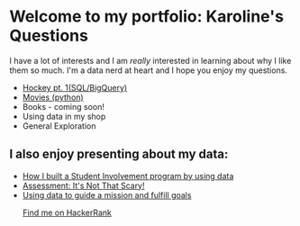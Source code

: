 # Welcome to my portfolio: Karoline's Questions

I have a lot of interests and I am _really_ interested in learning about why I like them so much. I'm a data nerd at heart and I hope you enjoy my questions.

<ul>
<li><a href="https://count.co/notebook/MILs8MtCS6I"> Hockey pt. 1(SQL/BigQuery)</a></li>
<li><a href="movies/movie-dataset" title="Movies">Movies (python)</a></li>
<li>Books - coming soon!</li>
 <li>Using data in my shop</li>
<li>General Exploration</li>
</ul>

## I also enjoy presenting about my data:
<ul>
<li><a href="https://prezi.com/mfgcbcnbiscb/student-involvement-at-svc/">How I built a Student Involvement program by using data</a></li>
<li><a href="https://prezi.com/3fpona8wzwey/assessment-its-not-that-scary/">Assessment: It's Not That Scary!</a></li>
<li><a href="https://prezi.com/p/edit/oapqhyaeypfx/">Using data to guide a mission and fulfill goals</a></li>
</ul>

<ul> <a href="https://www.hackerrank.com/kjchrz03"> Find me on HackerRank</a></ul>



